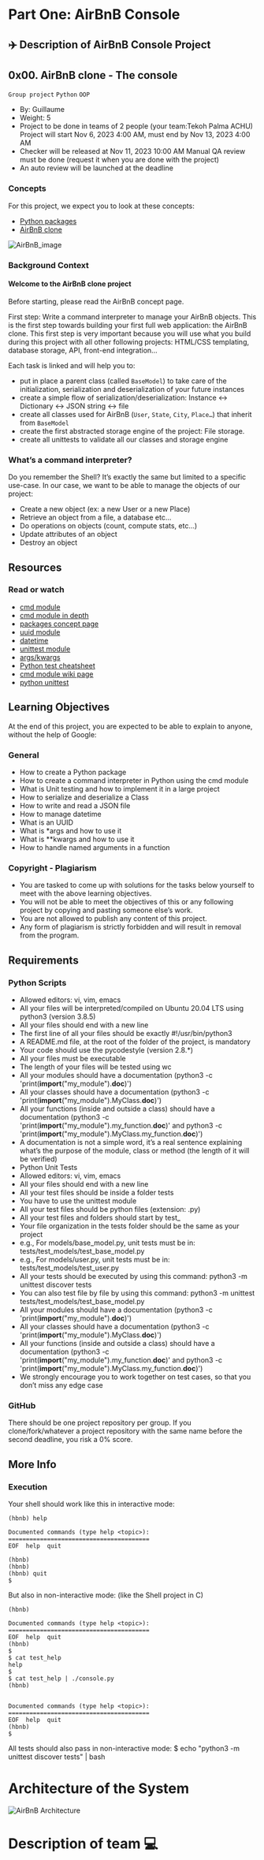 
# Part One: AirBnB Console
## ✈️ Description of AirBnB Console Project

## 0x00. AirBnB clone - The console

`Group project`
`Python`
`OOP`

- By: Guillaume
- Weight: 5
- Project to be done in teams of 2 people (your team:Tekoh Palma ACHU)
 Project will start Nov 6, 2023 4:00 AM, must end by Nov 13, 2023 4:00 AM
- Checker will be released at Nov 11, 2023 10:00 AM
 Manual QA review must be done (request it when you are done with the project)
- An auto review will be launched at the deadline

### Concepts

For this project, we expect you to look at these concepts:

- [Python packages](https://intranet.alxswe.com/concepts/66)
- [AirBnB clone](https://intranet.alxswe.com/concepts/66)

![AirBnB_image](./img/img.png)

### Background Context

#### Welcome to the AirBnB clone project

Before starting, please read the AirBnB concept page.

First step: Write a command interpreter to manage your AirBnB objects.
This is the first step towards building your first full web application: the AirBnB clone. This first step is very important because you will use what you build during this project with all other following projects: HTML/CSS templating, database storage, API, front-end integration…

Each task is linked and will help you to:

- put in place a parent class (called `BaseModel`) to take care of the initialization, serialization and deserialization of your future instances
- create a simple flow of serialization/deserialization: Instance <-> Dictionary <-> JSON string <-> file
- create all classes used for AirBnB (`User`, `State`, `City`, `Place…`) that inherit from `BaseModel`
- create the first abstracted storage engine of the project: File storage.
- create all unittests to validate all our classes and storage engine

### What’s a command interpreter?

Do you remember the Shell? It’s exactly the same but limited to a specific use-case. In our case, we want to be able to manage the objects of our project:

- Create a new object (ex: a new User or a new Place)
- Retrieve an object from a file, a database etc…
- Do operations on objects (count, compute stats, etc…)
- Update attributes of an object
- Destroy an object

## Resources

### Read or watch

- [cmd module](https://intranet.alxswe.com/rltoken/8ecCwE6veBmm3Nppw4hz5A)
- [cmd module in depth](https://intranet.alxswe.com/rltoken/uEy4RftSdKypoig9NFTvCg)
- [packages concept page](https://intranet.alxswe.com/concepts/66)
- [uuid module](https://intranet.alxswe.com/rltoken/KfL9TqwdI69W6ttG6gTPPQ)
- [datetime](https://intranet.alxswe.com/rltoken/1d8I3jSKgnYAtA1IZfEDpA)
- [unittest module](https://intranet.alxswe.com/rltoken/IlFiMB8UmqBG2CxA0AD3jA)
- [args/kwargs](https://intranet.alxswe.com/rltoken/C_a0EKbtvKdMcwIAuSIZng)
- [Python test cheatsheet](https://intranet.alxswe.com/rltoken/tgNVrKKzlWgS4dfl3mQklw)
- [cmd module wiki page](https://intranet.alxswe.com/rltoken/EvcaH9uTLlauxuw03WnkOQ)
- [python unittest](https://intranet.alxswe.com/rltoken/begh14KQA-3ov29KvD_HvA)

## Learning Objectives

At the end of this project, you are expected to be able to explain to anyone, without the help of Google:

### General

- How to create a Python package
- How to create a command interpreter in Python using the cmd module
- What is Unit testing and how to implement it in a large project
- How to serialize and deserialize a Class
- How to write and read a JSON file
- How to manage datetime
- What is an UUID
- What is *args and how to use it
- What is **kwargs and how to use it
- How to handle named arguments in a function

### Copyright - Plagiarism

- You are tasked to come up with solutions for the tasks below yourself to meet with the above learning objectives.
- You will not be able to meet the objectives of this or any following project by copying and pasting someone else’s work.
- You are not allowed to publish any content of this project.
- Any form of plagiarism is strictly forbidden and will result in removal from the program.

## Requirements

### Python Scripts

- Allowed editors: vi, vim, emacs
- All your files will be interpreted/compiled on Ubuntu 20.04 LTS using python3 (version 3.8.5)
- All your files should end with a new line
- The first line of all your files should be exactly #!/usr/bin/python3
- A README.md file, at the root of the folder of the project, is mandatory
- Your code should use the pycodestyle (version 2.8.*)
- All your files must be executable
- The length of your files will be tested using wc
- All your modules should have a documentation (python3 -c 'print(__import__("my_module").__doc__)')
- All your classes should have a documentation (python3 -c 'print(__import__("my_module").MyClass.__doc__)')
- All your functions (inside and outside a class) should have a documentation (python3 -c 'print(__import__("my_module").my_function.__doc__)' and python3 -c 'print(__import__("my_module").MyClass.my_function.__doc__)')
- A documentation is not a simple word, it’s a real sentence explaining what’s the purpose of the module, class or method (the length of it will be verified)
- Python Unit Tests
- Allowed editors: vi, vim, emacs
- All your files should end with a new line
- All your test files should be inside a folder tests
- You have to use the unittest module
- All your test files should be python files (extension: .py)
- All your test files and folders should start by test_
- Your file organization in the tests folder should be the same as your project
- e.g., For models/base_model.py, unit tests must be in: tests/test_models/test_base_model.py
- e.g., For models/user.py, unit tests must be in: tests/test_models/test_user.py
- All your tests should be executed by using this command: python3 -m unittest discover tests
- You can also test file by file by using this command: python3 -m unittest tests/test_models/test_base_model.py
- All your modules should have a documentation (python3 -c 'print(__import__("my_module").__doc__)')
- All your classes should have a documentation (python3 -c 'print(__import__("my_module").MyClass.__doc__)')
- All your functions (inside and outside a class) should have a documentation (python3 -c 'print(__import__("my_module").my_function.__doc__)' and python3 -c 'print(__import__("my_module").MyClass.my_function.__doc__)')
- We strongly encourage you to work together on test cases, so that you don’t miss any edge case

### GitHub

There should be one project repository per group. If you clone/fork/whatever a project repository with the same name before the second deadline, you risk a 0% score.

## More Info

### Execution

Your shell should work like this in interactive mode:

```$ ./console.py
(hbnb) help

Documented commands (type help <topic>):
========================================
EOF  help  quit

(hbnb) 
(hbnb) 
(hbnb) quit
$
```

But also in non-interactive mode: (like the Shell project in C)

```$ echo "help" | ./console.py
(hbnb)

Documented commands (type help <topic>):
========================================
EOF  help  quit
(hbnb) 
$
$ cat test_help
help
$
$ cat test_help | ./console.py
(hbnb)


Documented commands (type help <topic>):
========================================
EOF  help  quit
(hbnb) 
$
```

All tests should also pass in non-interactive mode: $ echo "python3 -m unittest discover tests" | bash

# Architecture of the System

![AirBnB Architecture](./img/architecture_Airbnb.png)

# Description of team 💻
